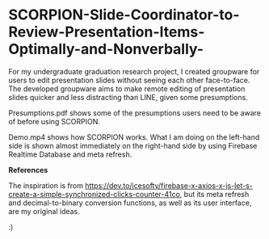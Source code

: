 # SCORPION-Slide-Coordinator-to-Review-Presentation-Items-Optimally-and-Nonverbally-
For my undergraduate graduation research project, I created groupware for users to edit presentation slides without seeing each other face-to-face. The developed groupware aims to make remote editing of presentation slides quicker and less distracting than LINE, given some presumptions. 

Presumptions.pdf shows some of the presumptions users need to be aware of before using SCORPION.

Demo.mp4 shows how SCORPION works. What I am doing on the left-hand side is shown almost immediately on the right-hand side by using Firebase Realtime Database and meta refresh.

**References**

The inspiration is from https://dev.to/icesofty/firebase-x-axios-x-js-let-s-create-a-simple-synchronized-clicks-counter-41co, but its meta refresh and decimal-to-binary conversion functions, as well as its user interface, are my original ideas.

:)
